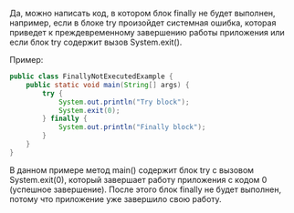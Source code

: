 Да, можно написать код, в котором блок finally не будет выполнен, например, если в блоке try произойдет системная
ошибка, которая приведет к преждевременному завершению работы приложения или если блок try содержит вызов System.exit().

Пример:

```java
public class FinallyNotExecutedExample {
    public static void main(String[] args) {
        try {
            System.out.println("Try block");
            System.exit(0);
        } finally {
            System.out.println("Finally block");
        }
    }
}
```

В данном примере метод main() содержит блок try с вызовом System.exit(0), который завершает работу приложения с кодом
0 (успешное завершение). После этого блок finally не будет выполнен, потому что приложение уже завершило свою работу.